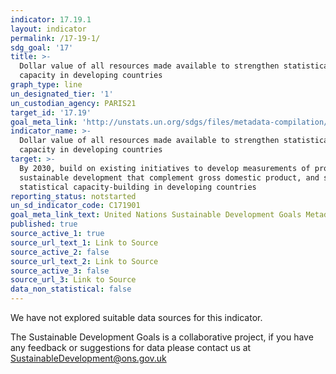 ```yaml
---
indicator: 17.19.1
layout: indicator
permalink: /17-19-1/
sdg_goal: '17'
title: >-
  Dollar value of all resources made available to strengthen statistical
  capacity in developing countries
graph_type: line
un_designated_tier: '1'
un_custodian_agency: PARIS21
target_id: '17.19'
goal_meta_link: 'http://unstats.un.org/sdgs/files/metadata-compilation/Metadata-Goal-17.pdf'
indicator_name: >-
  Dollar value of all resources made available to strengthen statistical
  capacity in developing countries
target: >-
  By 2030, build on existing initiatives to develop measurements of progress on
  sustainable development that complement gross domestic product, and support
  statistical capacity-building in developing countries
reporting_status: notstarted
un_sd_indicator_code: C171901
goal_meta_link_text: United Nations Sustainable Development Goals Metadata (pdf 468kB)
published: true
source_active_1: true
source_url_text_1: Link to Source
source_active_2: false
source_url_text_2: Link to Source
source_active_3: false
source_url_3: Link to Source
data_non_statistical: false
---
```


We have not explored suitable data sources for this indicator. 

The Sustainable Development Goals is a collaborative project, if you have any feedback or suggestions for data please contact us at <SustainableDevelopment@ons.gov.uk>
